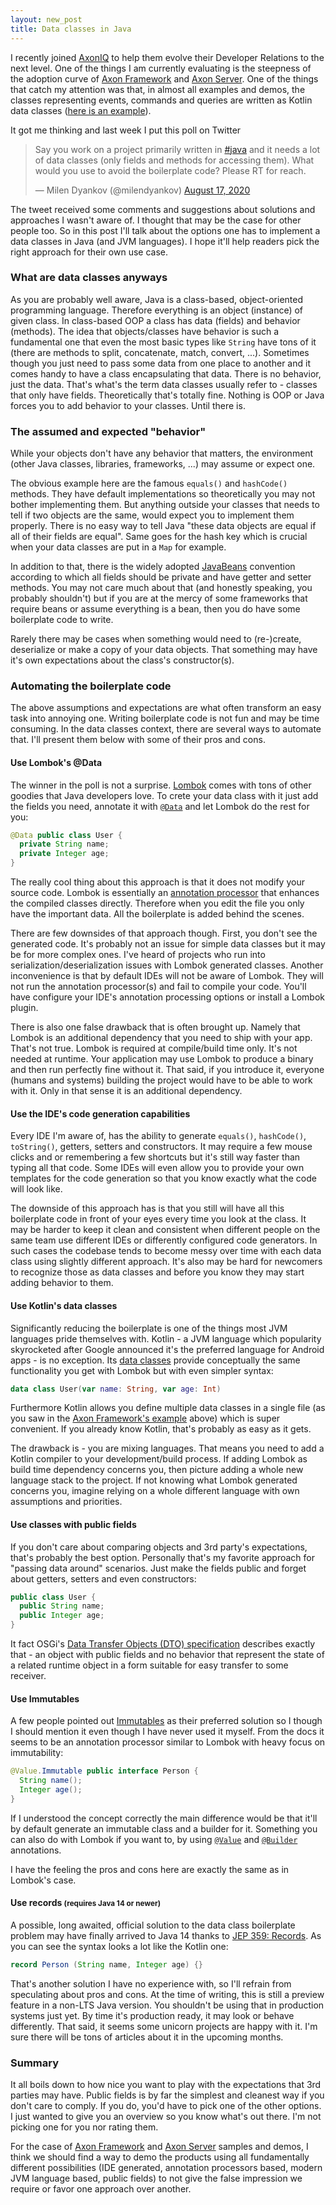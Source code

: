 ```yaml
---
layout: new_post
title: Data classes in Java
---
```


I recently joined [AxonIQ](http://axoniq.io) to help them evolve their Developer Relations to the next level. One of the things I am currently evaluating is the steepness of the adoption curve of [Axon Framework](https://axoniq.io/product-overview/axon-framework) and [Axon Server](https://axoniq.io/product-overview/axon-server). One of the things that catch my attention was that, in almost all examples and demos, the classes representing events, commands and queries are written as Kotlin data classes ([here is an example](https://github.com/AxonIQ/giftcard-demo/blob/master/src/main/java/io/axoniq/demo/giftcard/api/api.kt)). 

It got me thinking and last week I put this poll on Twitter

<blockquote class="twitter-tweet">
    <p lang="en" dir="ltr">Say you work on a project primarily written in <a href="https://twitter.com/hashtag/java?src=hash&amp;ref_src=twsrc%5Etfw">#java</a> and it needs a lot of data classes (only fields and methods for accessing them). What would you use to avoid the boilerplate code? Please RT for reach.</p>&mdash; Milen Dyankov (@milendyankov) <a href="https://twitter.com/milendyankov/status/1295411395874435072?ref_src=twsrc%5Etfw">August 17, 2020</a>
</blockquote>
<script async src="https://platform.twitter.com/widgets.js" charset="utf-8"></script>

The tweet received some comments and suggestions about solutions and approaches I wasn't aware of. I thought that may be the case for other people too. So in this post I'll talk about the options one has to implement a data classes in Java (and JVM languages). I hope it'll help readers pick the right approach for their own use case.

<!--more-->

### What are data classes anyways

As you are probably well aware, Java is a class-based, object-oriented programming language. Therefore everything is an object (instance) of given class. In class-based OOP a class has data (fields) and behavior (methods). The idea that objects/classes have behavior is such a fundamental one that even the most basic types like `String` have tons of it (there are methods to split, concatenate, match, convert, ...). Sometimes though you just need to pass some data from one place to another and it comes handy to have a class encapsulating that data. There is no behavior, just the data. That's what's the term data classes usually refer to - classes that only have fields. Theoretically that's totally fine. Nothing is OOP or Java forces you to add behavior to your classes. Until there is.

### The assumed and expected "behavior"

While your objects don't have any behavior that matters, the environment (other Java classes, libraries, frameworks, ...) may assume or expect one.

The obvious example here are the famous `equals()` and `hashCode()` methods. They have default implementations so theoretically you may not bother implementing them. But anything outside your classes that needs to tell if two objects are the same, would expect you to implement them properly. There is no easy way to tell Java "these data objects are equal if all of their fields are equal". Same goes for the hash key which is crucial when your data classes are put in a `Map` for example.

In addition to that, there is the widely adopted [JavaBeans](https://en.wikipedia.org/wiki/JavaBeans#JavaBean_conventions) convention according to which all fields should be private and have getter and setter methods. You may not care much about that (and honestly speaking, you probably shouldn't) but if you are at the mercy of some frameworks that require beans or assume everything is a bean, then you do have some boilerplate code to write.

Rarely there may be cases when something would need to (re-)create, deserialize or make a copy of your data objects. That something may have it's own expectations about the class's constructor(s).

### Automating the boilerplate code

The above assumptions and expectations are what often transform an easy task into annoying one. Writing boilerplate code is not fun and may be time consuming. In the data classes context, there are several ways to automate that. I'll present them below with some of their pros and cons.

#### Use Lombok's @Data

The winner in the poll is not a surprise. [Lombok](https://projectlombok.org/) comes with tons of other goodies that Java developers love. To crete your data class with it just add the fields you need, annotate it with [`@Data`](https://projectlombok.org/features/Data) and let Lombok do the rest for you:

```java
@Data public class User {
  private String name;
  private Integer age;
}
```

The really cool thing about this approach is that it does not modify your source code. Lombok is essentially an [annotation processor](https://openjdk.java.net/groups/compiler/processing-code.html#processor) that enhances the compiled classes directly. Therefore when you edit the file you only have the important data. All the boilerplate is added behind the scenes.

There are few downsides of that approach though. First, you don't see the generated code. It's probably not an issue for simple data classes but it may be for more complex ones. I've heard of projects who run into serialization/deserialization issues with Lombok generated classes. Another inconvenience is that by default IDEs will not be aware of Lombok. They will not run the annotation processor(s) and fail to compile your code. You'll have configure your IDE's annotation processing options or install a Lombok plugin. 

There is also one false drawback that is often brought up. Namely that Lombok is an additional dependency that you need to ship with your app. That's not true. Lombok is required at compile/build time only. It's not needed at runtime. Your application may use Lombok to produce a binary and then run perfectly fine without it. That said, if you introduce it, everyone (humans and systems) building the project would have to be able to work with it. Only in that sense it is an additional dependency.


#### Use the IDE's code generation capabilities

Every IDE I'm aware of, has the ability to generate `equals()`, `hashCode()`, `toString()`, getters, setters and constructors. It may require a few mouse clicks and or remembering a few shortcuts but it's still way faster than typing all that code. Some IDEs will even allow you to provide your own templates for the code generation so that you know exactly what the code will look like. 

The downside of this approach has is that you still will have all this boilerplate code in front of your eyes every time you look at the class. It may be harder to keep it clean and consistent when different people on the same team use different IDEs or differently configured code generators. In such cases the codebase tends to become messy over time with each data class using slightly different approach. It's also may be hard for newcomers to recognize those as data classes and before you know they may start adding behavior to them.

#### Use Kotlin's data classes

Significantly reducing the boilerplate is one of the things most JVM languages pride themselves with. Kotlin - a JVM language which popularity skyrocketed after Google announced it's the preferred language for Android apps - is no exception. Its [data classes](https://kotlinlang.org/docs/reference/data-classes.html) provide conceptually the same functionality you get with Lombok but with even simpler syntax: 

```kotlin
data class User(var name: String, var age: Int)
```

Furthermore Kotlin allows you define multiple data classes in a single file (as you saw in the [Axon Framework's example](https://github.com/AxonIQ/giftcard-demo/blob/master/src/main/java/io/axoniq/demo/giftcard/api/api.kt) above) which is super convenient. If you already know Kotlin, that's probably as easy as it gets. 

The drawback is - you are mixing languages. That means you need to add a Kotlin compiler to your development/build process. If adding Lombok as build time dependency concerns you, then picture adding a whole new language stack to the project. If not knowing what Lombok generated concerns you, imagine relying on a whole different language with own assumptions and priorities. 

#### Use classes with public fields

If you don't care about comparing objects and 3rd party's expectations, that's probably the best option. Personally that's my favorite approach for "passing data around" scenarios. Just make the fields public and forget about getters, setters and even constructors:

```java
public class User {
  public String name;
  public Integer age;
}
```

It fact OSGi's [Data Transfer Objects (DTO) specification](https://docs.osgi.org/specification/osgi.core/7.0.0/framework.dto.html) describes exactly that - an object with public fields and no behavior that represent the state of a related runtime object in a form suitable for easy transfer to some receiver.


#### Use Immutables

A few people pointed out [Immutables](http://immutables.github.io/) as their preferred solution so I though I should mention it even though I have never used it myself. From the docs it seems to be an annotation processor similar to Lombok with heavy focus on immutability:

```java
@Value.Immutable public interface Person {
  String name();
  Integer age();
}
```
If I understood the concept correctly the main difference would be that it'll by default generate an immutable class and a builder for it. Something you can also do with Lombok if you want to, by using [`@Value`](https://projectlombok.org/features/Value) and [`@Builder`](https://projectlombok.org/features/Builder) annotations. 

I have the feeling the pros and cons here are exactly the same as in Lombok's case. 

#### Use records <small>(requires Java 14 or newer)</small>

A possible, long awaited, official solution to the data class boilerplate problem may have finally arrived to Java 14 thanks to [JEP 359: Records](https://openjdk.java.net/jeps/359). As you can see the syntax looks a lot like the Kotlin one:

```java
record Person (String name, Integer age) {}
```

That's another solution I have no experience with, so I'll refrain from speculating about pros and cons. At the time of writing, this is still a preview feature in a non-LTS Java version. You shouldn't be using that in production systems just yet. By time it's production ready, it may look or behave differently. That said, it seems some unicorn projects are happy with it. I'm sure there will be tons of articles about it in the upcoming months. 


### Summary

It all boils down to how nice you want to play with the expectations that 3rd parties may have. Public fields is by far the simplest and cleanest way if you don't care to comply. If you do, you'd have to pick one of the other options. I just wanted to give you an overview so you know what's out there. I'm not picking one for you nor rating them. 

For the case of [Axon Framework](https://axoniq.io/product-overview/axon-framework) and [Axon Server](https://axoniq.io/product-overview/axon-server) samples and demos, I think we should find a way to demo the products using all fundamentally different possibilities (IDE generated, annotation processors based, modern JVM language based, public fields) to not give the false impression we require or favor one approach over another.